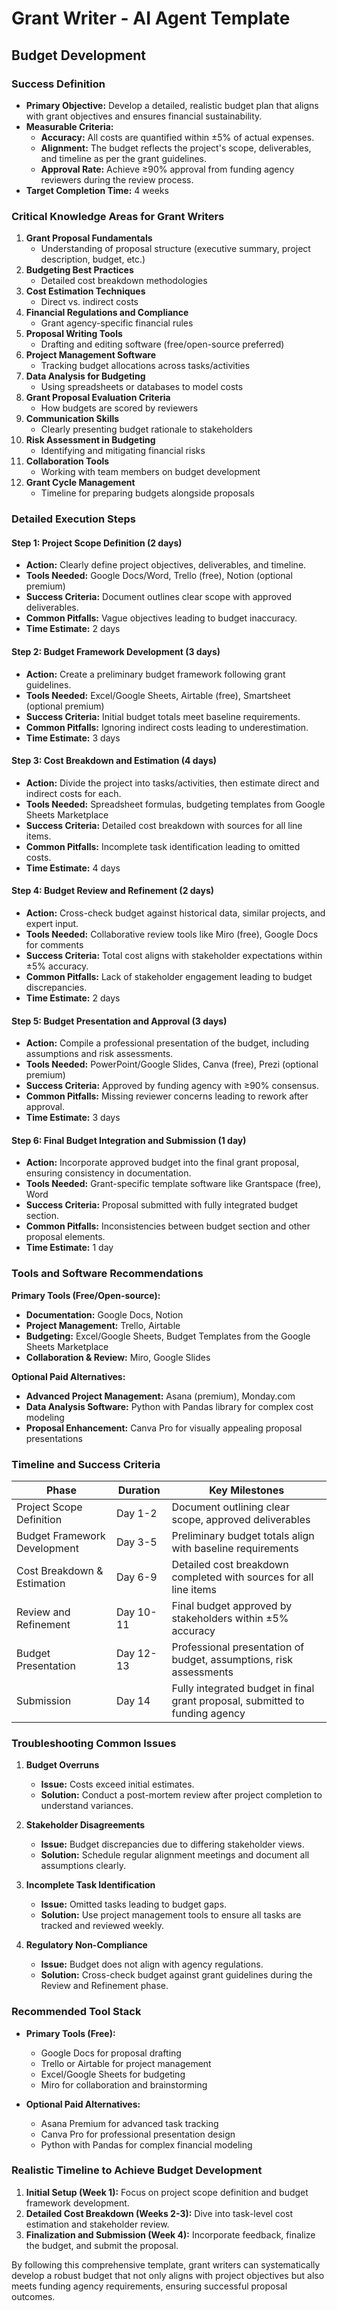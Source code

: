 # Grant Writer - AI Agent Template
## Budget Development

### Success Definition
- **Primary Objective:** Develop a detailed, realistic budget plan that aligns with grant objectives and ensures financial sustainability.
- **Measurable Criteria:**
  - **Accuracy:** All costs are quantified within ±5% of actual expenses.
  - **Alignment:** The budget reflects the project's scope, deliverables, and timeline as per the grant guidelines.
  - **Approval Rate:** Achieve ≥90% approval from funding agency reviewers during the review process.
- **Target Completion Time:** 4 weeks

### Critical Knowledge Areas for Grant Writers
1. **Grant Proposal Fundamentals**
   - Understanding of proposal structure (executive summary, project description, budget, etc.)
2. **Budgeting Best Practices**
   - Detailed cost breakdown methodologies
3. **Cost Estimation Techniques**
   - Direct vs. indirect costs
4. **Financial Regulations and Compliance**
   - Grant agency-specific financial rules
5. **Proposal Writing Tools**
   - Drafting and editing software (free/open-source preferred)
6. **Project Management Software**
   - Tracking budget allocations across tasks/activities
7. **Data Analysis for Budgeting**
   - Using spreadsheets or databases to model costs
8. **Grant Proposal Evaluation Criteria**
   - How budgets are scored by reviewers
9. **Communication Skills**
   - Clearly presenting budget rationale to stakeholders
10. **Risk Assessment in Budgeting**
    - Identifying and mitigating financial risks
11. **Collaboration Tools**
    - Working with team members on budget development
12. **Grant Cycle Management**
    - Timeline for preparing budgets alongside proposals

### Detailed Execution Steps
#### Step 1: Project Scope Definition (2 days)
- **Action:** Clearly define project objectives, deliverables, and timeline.
- **Tools Needed:** Google Docs/Word, Trello (free), Notion (optional premium)
- **Success Criteria:** Document outlines clear scope with approved deliverables.
- **Common Pitfalls:** Vague objectives leading to budget inaccuracy.
- **Time Estimate:** 2 days

#### Step 2: Budget Framework Development (3 days)
- **Action:** Create a preliminary budget framework following grant guidelines.
- **Tools Needed:** Excel/Google Sheets, Airtable (free), Smartsheet (optional premium)
- **Success Criteria:** Initial budget totals meet baseline requirements.
- **Common Pitfalls:** Ignoring indirect costs leading to underestimation.
- **Time Estimate:** 3 days

#### Step 3: Cost Breakdown and Estimation (4 days)
- **Action:** Divide the project into tasks/activities, then estimate direct and indirect costs for each.
- **Tools Needed:** Spreadsheet formulas, budgeting templates from Google Sheets Marketplace
- **Success Criteria:** Detailed cost breakdown with sources for all line items.
- **Common Pitfalls:** Incomplete task identification leading to omitted costs.
- **Time Estimate:** 4 days

#### Step 4: Budget Review and Refinement (2 days)
- **Action:** Cross-check budget against historical data, similar projects, and expert input.
- **Tools Needed:** Collaborative review tools like Miro (free), Google Docs for comments
- **Success Criteria:** Total cost aligns with stakeholder expectations within ±5% accuracy.
- **Common Pitfalls:** Lack of stakeholder engagement leading to budget discrepancies.
- **Time Estimate:** 2 days

#### Step 5: Budget Presentation and Approval (3 days)
- **Action:** Compile a professional presentation of the budget, including assumptions and risk assessments.
- **Tools Needed:** PowerPoint/Google Slides, Canva (free), Prezi (optional premium)
- **Success Criteria:** Approved by funding agency with ≥90% consensus.
- **Common Pitfalls:** Missing reviewer concerns leading to rework after approval.
- **Time Estimate:** 3 days

#### Step 6: Final Budget Integration and Submission (1 day)
- **Action:** Incorporate approved budget into the final grant proposal, ensuring consistency in documentation.
- **Tools Needed:** Grant-specific template software like Grantspace (free), Word
- **Success Criteria:** Proposal submitted with fully integrated budget section.
- **Common Pitfalls:** Inconsistencies between budget section and other proposal elements.
- **Time Estimate:** 1 day

### Tools and Software Recommendations
**Primary Tools (Free/Open-source):**
- **Documentation:** Google Docs, Notion
- **Project Management:** Trello, Airtable
- **Budgeting:** Excel/Google Sheets, Budget Templates from the Google Sheets Marketplace
- **Collaboration & Review:** Miro, Google Slides

**Optional Paid Alternatives:**
- **Advanced Project Management:** Asana (premium), Monday.com
- **Data Analysis Software:** Python with Pandas library for complex cost modeling
- **Proposal Enhancement:** Canva Pro for visually appealing proposal presentations

### Timeline and Success Criteria
| Phase                     | Duration   | Key Milestones                                                                 |
|---------------------------|------------|--------------------------------------------------------------------------------|
| Project Scope Definition  | Day 1-2    | Document outlining clear scope, approved deliverables                          |
| Budget Framework Development | Day 3-5    | Preliminary budget totals align with baseline requirements                      |
| Cost Breakdown & Estimation | Day 6-9    | Detailed cost breakdown completed with sources for all line items               |
| Review and Refinement     | Day 10-11  | Final budget approved by stakeholders within ±5% accuracy                          |
| Budget Presentation       | Day 12-13  | Professional presentation of budget, assumptions, risk assessments                 |
| Submission               | Day 14     | Fully integrated budget in final grant proposal, submitted to funding agency         |

### Troubleshooting Common Issues
1. **Budget Overruns**
   - **Issue:** Costs exceed initial estimates.
   - **Solution:** Conduct a post-mortem review after project completion to understand variances.

2. **Stakeholder Disagreements**
   - **Issue:** Budget discrepancies due to differing stakeholder views.
   - **Solution:** Schedule regular alignment meetings and document all assumptions clearly.

3. **Incomplete Task Identification**
   - **Issue:** Omitted tasks leading to budget gaps.
   - **Solution:** Use project management tools to ensure all tasks are tracked and reviewed weekly.

4. **Regulatory Non-Compliance**
   - **Issue:** Budget does not align with agency regulations.
   - **Solution:** Cross-check budget against grant guidelines during the Review and Refinement phase.

### Recommended Tool Stack
- **Primary Tools (Free):**
  - Google Docs for proposal drafting
  - Trello or Airtable for project management
  - Excel/Google Sheets for budgeting
  - Miro for collaboration and brainstorming

- **Optional Paid Alternatives:**
  - Asana Premium for advanced task tracking
  - Canva Pro for professional presentation design
  - Python with Pandas for complex financial modeling

### Realistic Timeline to Achieve Budget Development
1. **Initial Setup (Week 1):** Focus on project scope definition and budget framework development.
2. **Detailed Cost Breakdown (Weeks 2-3):** Dive into task-level cost estimation and stakeholder review.
3. **Finalization and Submission (Week 4):** Incorporate feedback, finalize the budget, and submit the proposal.

By following this comprehensive template, grant writers can systematically develop a robust budget that not only aligns with project objectives but also meets funding agency requirements, ensuring successful proposal outcomes.

